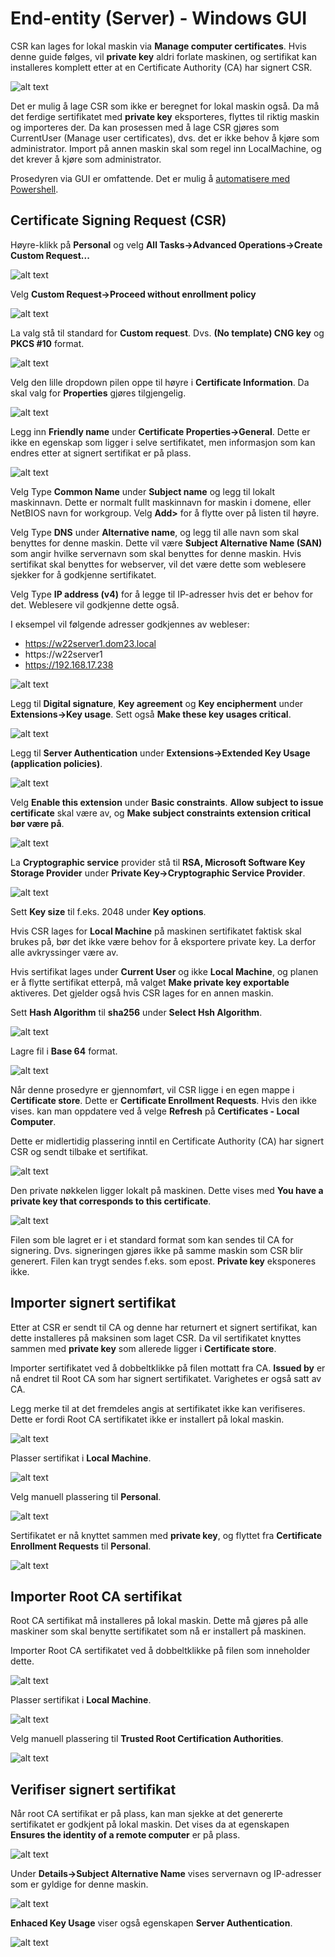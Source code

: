 # End-entity (Server) - Windows GUI

CSR kan lages for lokal maskin via **Manage computer certificates**. Hvis denne guide følges, vil **private key** aldri forlate maskinen, og sertifikat kan installeres komplett etter at en Certificate Authority (CA) har signert CSR.

![alt text](<image/00 Manage computer certificates.png>)

Det er mulig å lage CSR som ikke er beregnet for lokal maskin også. Da må det ferdige sertifikatet med **private key** eksporteres, flyttes til riktig maskin og importeres der. Da kan prosessen med å lage CSR gjøres som CurrentUser (Manage user certificates), dvs. det er ikke behov å kjøre som administrator. Import på annen maskin skal som regel inn LocalMachine, og det krever å kjøre som administrator.

Prosedyren via GUI er omfattende. Det er mulig å [automatisere med Powershell](../Powershell_ServerClient_CSR/README.md).

## Certificate Signing Request (CSR)
Høyre-klikk på **Personal** og velg **All Tasks->Advanced Operations->Create Custom Request...**

![alt text](<image/01 CSR Start.png>)

Velg **Custom Request->Proceed without enrollment policy**

![alt text](<image/02 CSR Without policy.png>)

La valg stå til standard for **Custom request**. Dvs. **(No template) CNG key** og **PKCS #10** format.

![alt text](<image/03 CSR Format PKCS10.png>)

Velg den lille dropdown pilen oppe til høyre i **Certificate Information**. Da skal valg for **Properties** gjøres tilgjengelig.

![alt text](<image/04 CSR Properties.png>)

Legg inn **Friendly name** under **Certificate Properties->General**. Dette er ikke en egenskap som ligger i selve sertifikatet, men informasjon som kan endres etter at signert sertifikat er på plass. 

![alt text](<image/05 CSR General.png>)

Velg Type **Common Name** under **Subject name** og legg til lokalt maskinnavn. Dette er normalt fullt maskinnavn for maskin i domene, eller NetBIOS navn for workgroup. Velg **Add>** for å flytte over på listen til høyre.

Velg Type **DNS** under **Alternative name**, og legg til alle navn som skal benyttes for denne maskin. Dette vil være **Subject Alternative Name (SAN)** som angir hvilke servernavn som skal benyttes for denne maskin. Hvis sertifikat skal benyttes for webserver, vil det være dette som weblesere sjekker for å godkjenne sertifikatet.

Velg Type **IP address (v4)** for å legge til IP-adresser hvis det er behov for det. Weblesere vil godkjenne dette også. 

I eksempel vil følgende adresser godkjennes av webleser:
- https://w22server1.dom23.local
- https://w22server1
- https://192.168.17.238

![alt text](<image/06 CSR Subject.png>)

Legg til **Digital signature**, **Key agreement** og **Key encipherment** under **Extensions->Key usage**. Sett også **Make these key usages critical**.

![alt text](<image/07 CSR Extensions, Key usage.png>)

Legg til **Server Authentication** under **Extensions->Extended Key Usage (application policies)**.

![alt text](<image/08 CSR Extensions, Extended key usage.png>)

Velg **Enable this extension** under **Basic constraints**. **Allow subject to issue certificate** skal være av, og **Make subject constraints extension critical bør være på**.

![alt text](<image/09 CSR Extensions, Basic constraints.png>)

La **Cryptographic service** provider stå til **RSA, Microsoft Software Key Storage Provider** under **Private Key->Cryptographic Service Provider**.

![alt text](<image/10 CSR Private key, Cryptographic Service Provider.png>)

Sett **Key size** til f.eks. 2048 under **Key options**. 

Hvis CSR lages for **Local Machine** på maskinen sertifikatet faktisk skal brukes på, bør det ikke være behov for å eksportere private key. La derfor alle avkryssinger være av.

Hvis sertifikat lages under **Current User** og ikke **Local Machine**, og planen er å flytte sertifikat etterpå, må valget **Make private key exportable** aktiveres. Det gjelder også hvis CSR lages for en annen maskin.

Sett **Hash Algorithm** til **sha256** under **Select Hsh Algorithm**.

![alt text](<image/11 CSR Private key, Key options Hash.png>)

Lagre fil i **Base 64** format.

![alt text](<image/12 CSR Save offline request.png>)

Når denne prosedyre er gjennomført, vil CSR ligge i en egen mappe i **Certificate store**. Dette er **Certificate Enrollment Requests**. Hvis den ikke vises. kan man oppdatere ved å velge **Refresh** på **Certificates - Local Computer**.

Dette er midlertidig plassering inntil en Certificate Authority (CA) har signert CSR og sendt tilbake et sertifikat.

![alt text](<image/13 CSR Certificate Enrollment Requests.png>)

Den private nøkkelen ligger lokalt på maskinen. Dette vises med **You have a private key that corresponds to this certificate**.

![alt text](<image/14 CSR in Certificate Enrollment Requests.png>)

Filen som ble lagret er i et standard format som kan sendes til CA for signering. Dvs. signeringen gjøres ikke på samme maskin som CSR blir generert. Filen kan trygt sendes f.eks. som epost. **Private key** eksponeres ikke.

## Importer signert sertifikat

Etter at CSR er sendt til CA og denne har returnert et signert sertifikat, kan dette installeres på maksinen som laget CSR. Da vil sertifikatet knyttes sammen med **private key** som allerede ligger i **Certificate store**.

Importer sertifikatet ved å dobbeltklikke på filen mottatt fra CA. **Issued by** er nå endret til Root CA som har signert sertifikatet. Varighetes er også satt av CA.

Legg merke til at det fremdeles angis at sertifikatet ikke kan verifiseres. Dette er fordi Root CA sertifikatet ikke er installert på lokal maskin.

![alt text](<image/16 CRT Import after sign by CA.png>)

Plasser sertifikat i **Local Machine**.

![alt text](<image/17 CRT Import after sign by CA, Local Machine.png>)

Velg manuell plassering til **Personal**.

![alt text](<image/18 CRT Import after sign by CA, Personal.png>)

Sertifikatet er nå knyttet sammen med **private key**, og flyttet fra **Certificate Enrollment Requests** til **Personal**.

![alt text](<image/19 CRT moved to Personal.png>)

## Importer Root CA sertifikat

Root CA sertifikat må installeres på lokal maskin. Dette må gjøres på alle maskiner som skal benytte sertifikatet som nå er installert på maskinen.

Importer Root CA sertifikatet ved å dobbeltklikke på filen som inneholder dette.

![alt text](<image/20 RootCA import.png>)

Plasser sertifikat i **Local Machine**.

![alt text](<image/21 RootCA import, Local Machine.png>)

Velg manuell plassering til **Trusted Root Certification Authorities**.

![alt text](<image/22 RootCA import, Trusted Root Certification Authorities.png>)

## Verifiser signert sertifikat

Når root CA sertifikat er på plass, kan man sjekke at det genererte sertifikatet er godkjent på lokal maskin. Det vises da at egenskapen **Ensures the identity of a remote computer** er på plass.

![alt text](<image/23 CRT Valid with private key.png>)

Under **Details->Subject Alternative Name** vises servernavn og IP-adresser som er gyldige for denne maskin.

![alt text](<image/24 CRT Subject Alternative Name.png>)

**Enhaced Key Usage** viser også egenskapen **Server Authentication**.

![alt text](<image/25 CRT Enhanced Key Usage, Server.png>)